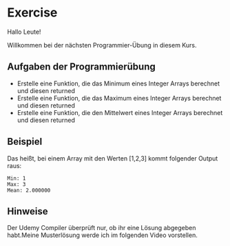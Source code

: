 # Exercise

Hallo Leute!

Willkommen bei der nächsten Programmier-Übung in diesem Kurs.

## Aufgaben der Programmierübung

- Erstelle eine Funktion, die das Minimum eines Integer Arrays berechnet und diesen returned
- Erstelle eine Funktion, die das Maximum eines Integer Arrays berechnet und diesen returned
- Erstelle eine Funktion, die den Mittelwert eines Integer Arrays berechnet und diesen returned

## Beispiel

Das heißt, bei einem Array mit den Werten [1,2,3] kommt folgender Output raus:

```terminal
Min: 1
Max: 3
Mean: 2.000000
```

## Hinweise

Der Udemy Compiler überprüft nur, ob ihr eine Lösung abgegeben habt.Meine Musterlösung werde ich im folgenden Video vorstellen.
